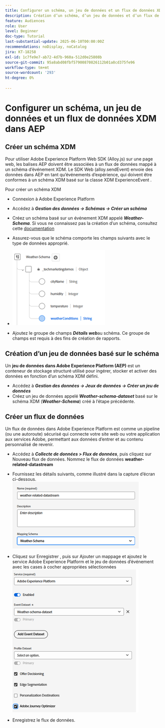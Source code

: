 ```yaml
---
title: Configurer un schéma, un jeu de données et un flux de données XDM dans AEP
description: Création d’un schéma, d’un jeu de données et d’un flux de données XDM
feature: Audiences
role: User
level: Beginner
doc-type: Tutorial
last-substantial-update: 2025-06-10T00:00:00Z
recommendations: noDisplay, noCatalog
jira: KT-18258
exl-id: 1c7fe9e7-ab72-4d7b-960a-512d0e25808b
source-git-commit: 95a8abd08fbf57900870826112b01a8cd375fe96
workflow-type: tm+mt
source-wordcount: '293'
ht-degree: 0%

---
```


# Configurer un schéma, un jeu de données et un flux de données XDM dans AEP

## Créer un schéma XDM

Pour utiliser Adobe Experience Platform Web SDK (Alloy.js) sur une page web, les balises AEP doivent être associées à un flux de données mappé à un schéma d’événement XDM. Le SDK Web (alloy.sendEvent) envoie des données dans AEP en tant qu’événements d’expérience, qui doivent être conformes à un schéma XDM basé sur la classe XDM ExperienceEvent .

Pour créer un schéma XDM

- Connexion à Adobe Experience Platform
- Accédez à _&#x200B;**Gestion des données -> Schémas -> Créer un schéma**&#x200B;_

- Créez un schéma basé sur un événement XDM appelé **_Weather-Schema_**. Si vous ne connaissez pas la création d’un schéma, consultez cette [documentation](https://experienceleague.adobe.com/fr/docs/experience-platform/xdm/tutorials/create-schema-ui)


- Assurez-vous que le schéma comporte les champs suivants avec le type de données approprié.

- ![schéma-météo](assets/weather-schema.png)

- Ajoutez le groupe de champs _&#x200B;**Détails web**&#x200B;_ au schéma. Ce groupe de champs est requis à des fins de création de rapports.

## Création d’un jeu de données basé sur le schéma

Un **jeu de données dans Adobe Experience Platform (AEP)** est un conteneur de stockage structuré utilisé pour ingérer, stocker et activer des données en fonction d’un schéma XDM défini.

- Accédez à _&#x200B;**Gestion des données -> Jeux de données -> Créer un jeu de données**&#x200B;_
- Créez un jeu de données appelé **_Weather-schema-dataset_** basé sur le schéma XDM (_&#x200B;**Weather-Schema**&#x200B;_) créé à l’étape précédente.


## Créer un flux de données

Un flux de données dans Adobe Experience Platform est comme un pipeline (ou une autoroute) sécurisé qui connecte votre site web ou votre application aux services Adobe, permettant aux données d’entrer et au contenu personnalisé de revenir.

- Accédez à _&#x200B;**Collecte de données > Flux de données**&#x200B;_, puis cliquez sur Nouveau flux de données. Nommez le flux de données **weather-related-datastream**


- Fournissez les détails suivants, comme illustré dans la capture d’écran ci-dessous.
  ![flux de données](assets/datastream.png)
- Cliquez sur Enregistrer , puis sur Ajouter un mappage et ajoutez le service Adobe Experience Platform et le jeu de données d’événement avec les cases à cocher appropriées sélectionnées
  ![datastream-mapping](assets/datastream-service.png)

- Enregistrez le flux de données.
